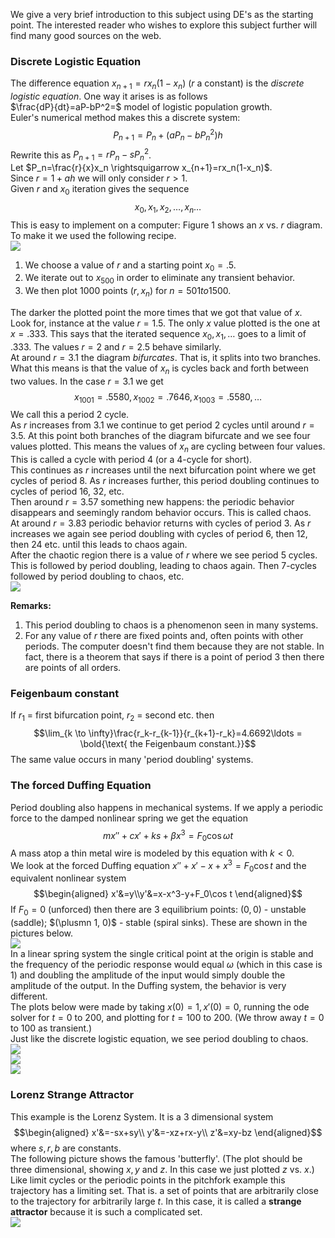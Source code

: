 We give a very brief introduction to this subject using DE's as the starting point. The interested reader who wishes to explore this subject further will find many good sources on the web.

### Discrete Logistic Equation
The difference equation $x_{n+1} = rx_n(1 - x_n)$ ($r$ a constant) is the *discrete logistic equation*. One way it arises is as follows  
$\frac{dP}{dt}=aP-bP^2=$ model of logistic population growth.  
Euler's numerical method makes this a discrete system:
$$P_{n+1}=P_n+(aP_n-bP_n^2)h$$
Rewrite this as $P_{n+1}=rP_n-sP_n^2$.  
Let $P_n=\frac{r}{x}x_n \rightsquigarrow x_{n+1}=rx_n(1-x_n)$.  
Since $r = 1 + ah$ we will only consider $r > 1$.  
Given $r$ and $x_0$ iteration gives the sequence
$$x_0,x_1,x_2,\ldots,x_n\ldots$$
This is easy to implement on a computer: Figure 1 shows an $x$ vs. $r$ diagram. To make it we used the following recipe.  
![](pic390601.png)  
1. We choose a value of $r$ and a starting point $x_0 = .5$.
2. We iterate out to $x_500$ in order to eliminate any transient behavior.
3. We then plot 1000 points $(r, x_n)$ for $n = 501 to 1500$.

The darker the plotted point the more times that we got that value of $x$.  
Look for, instance at the value $r = 1.5$. The only $x$ value plotted is the one at $x = .333$. This says that the iterated sequence $x_0, x_1,\ldots$ goes to a limit of .333. The values $r = 2$ and $r = 2.5$ behave similarly.  
At around $r = 3.1$ the diagram *bifurcates*. That is, it splits into two branches. What this means is that the value of $x_n$ is cycles back and forth between two values. In the case $r = 3.1$ we get
$$x_1001 = .5580, x_1002 = .7646, x_1003 = .5580,\ldots$$
We call this a period 2 cycle.  
As $r$ increases from 3.1 we continue to get period 2 cycles until around $r = 3.5$. At this point both branches of the diagram bifurcate and we see four values plotted. This means the values of $x_n$ are cycling between four values. This is called a cycle with period 4 (or a 4-cycle for short).  
This continues as $r$ increases until the next bifurcation point where we get cycles of period 8. As $r$ increases further, this period doubling continues to cycles of period 16, 32, etc.  
Then around $r = 3.57$ something new happens: the periodic behavior disappears and seemingly random behavior occurs. This is called chaos.  
At around $r = 3.83$ periodic behavior returns with cycles of period 3. As $r$ increases we again see period doubling with cycles of period 6, then 12, then 24 etc. until this leads to chaos again.  
After the chaotic region there is a value of $r$ where we see period 5­ cycles. This is followed by period doubling, leading to chaos again. Then 7-cycles followed by period doubling to chaos, etc.  
![](pic390602.png)

**Remarks:**
1. This period doubling to chaos is a phenomenon seen in many systems.
2. For any value of $r$ there are fixed points and, often points with other periods. The computer doesn't find them because they are not stable. In fact, there is a theorem that says if there is a point of period 3 then there are points of all orders.

### Feigenbaum constant
If $r_1$ = first bifurcation point, $r_2$ = second etc. then
$$\lim_{k \to \infty}\frac{r_k-r_{k-1}}{r_{k+1}-r_k}=4.6692\ldots = \bold{\text{ the Feigenbaum constant.}}$$
The same value occurs in many 'period doubling' systems.

### The forced Duffing Equation
Period doubling also happens in mechanical systems. If we apply a periodic force to the damped nonlinear spring we get the equation
$$mx''+cx'+ks+\beta x^3=F_0\cos \omega t$$
A mass atop a thin metal wire is modeled by this equation with $k < 0$.  
We look at the forced Duffing equation $x'' + x' - x + x^3 = F_0 \cos t$ and the equivalent nonlinear system
$$\begin{aligned}
x'&=y\\y'&=x-x^3-y+F_0\cos t
\end{aligned}$$
If $F_0 = 0$ (unforced) then there are 3 equilibrium points: $(0, 0)$ - unstable (saddle); $(\plusmn 1, 0)$ - stable (spiral sinks). These are shown in the pictures below.  
![](pic390603.png)  
In a linear spring system the single critical point at the origin is stable and the frequency of the periodic response would equal $\omega$ (which in this case is 1) and doubling the amplitude of the input would simply double the amplitude of the output. In the Duffing system, the behavior is very different.  
The plots below were made by taking $x(0) = 1, x'(0) = 0$, running the ode solver for $t = 0$ to $200$, and plotting for $t = 100 \text{ to } 200$. (We throw away $t = 0 \text{ to } 100$ as transient.)  
Just like the discrete logistic equation, we see period doubling to chaos.  
![](pic390604.png)  
![](pic390605.png)  
![](pic390606.png)

### Lorenz Strange Attractor
This example is the Lorenz System. It is a 3 dimensional system
$$\begin{aligned}
x'&=-sx+sy\\
y'&=-xz+rx-y\\
z'&=xy-bz
\end{aligned}$$
where $s, r, b$ are constants.  
The following picture shows the famous 'butterfly'. (The plot should be three dimensional, showing $x, y$ and $z$. In this case we just plotted $z$ vs. $x$.) Like limit cycles or the periodic points in the pitchfork example this trajectory has a limiting set. That is. a set of points that are arbitrarily close to the trajectory for arbitrarily large $t$. In this case, it is called a **strange attractor** because it is such a complicated set.  
![](pic390607.png)
